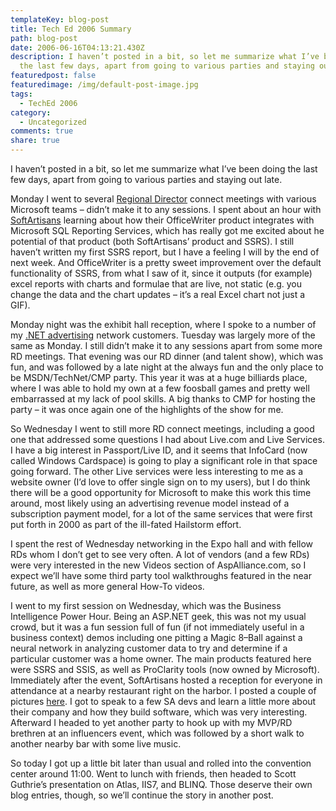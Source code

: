 ```yaml
---
templateKey: blog-post
title: Tech Ed 2006 Summary
path: blog-post
date: 2006-06-16T04:13:21.430Z
description: I haven’t posted in a bit, so let me summarize what I’ve been doing
  the last few days, apart from going to various parties and staying out late.
featuredpost: false
featuredimage: /img/default-post-image.jpg
tags:
  - TechEd 2006
category:
  - Uncategorized
comments: true
share: true
---
```

<!--StartFragment-->

I haven’t posted in a bit, so let me summarize what I’ve been doing the last few days, apart from going to various parties and staying out late.

Monday I went to several [Regional Director](http://microsoft.com/rd) connect meetings with various Microsoft teams – didn’t make it to any sessions. I spent about an hour with [SoftArtisans](http://softartisans.com/) learning about how their OfficeWriter product integrates with Microsoft SQL Reporting Services, which has really got me excited about he potential of that product (both SoftArtisans’ product and SSRS). I still haven’t written my first SSRS report, but I have a feeling I will by the end of next week. And OfficeWriter is a pretty sweet improvement over the default functionality of SSRS, from what I saw of it, since it outputs (for example) excel reports with charts and formulae that are live, not static (e.g. you change the data and the chart updates – it’s a real Excel chart not just a GIF).

Monday night was the exhibit hall reception, where I spoke to a number of my [.NET advertising](http://lakequincy.com/) network customers. Tuesday was largely more of the same as Monday. I still didn’t make it to any sessions apart from some more RD meetings. That evening was our RD dinner (and talent show), which was fun, and was followed by a late night at the always fun and the only place to be MSDN/TechNet/CMP party. This year it was at a huge billiards place, where I was able to hold my own at a few foosball games and pretty well embarrassed at my lack of pool skills. A big thanks to CMP for hosting the party – it was once again one of the highlights of the show for me.

So Wednesday I went to still more RD connect meetings, including a good one that addressed some questions I had about Live.com and Live Services. I have a big interest in Passport/Live ID, and it seems that InfoCard (now called Windows Cardspace) is going to play a significant role in that space going forward. The other Live services were less interesting to me as a website owner (I’d love to offer single sign on to my users), but I do think there will be a good opportunity for Microsoft to make this work this time around, most likely using an advertising revenue model instead of a subscription payment model, for a lot of the same services that were first put forth in 2000 as part of the ill-fated Hailstorm effort.

I spent the rest of Wednesday networking in the Expo hall and with fellow RDs whom I don’t get to see very often. A lot of vendors (and a few RDs) were very interested in the new Videos section of AspAlliance.com, so I expect we’ll have some third party tool walkthroughs featured in the near future, as well as more general How-To videos.

I went to my first session on Wednesday, which was the Business Intelligence Power Hour. Being an ASP.NET geek, this was not my usual crowd, but it was a fun session full of fun (if not immediately useful in a business context) demos including one pitting a Magic 8–Ball against a neural network in analyzing customer data to try and determine if a particular customer was a home owner. The main products featured here were SSRS and SSIS, as well as ProClarity tools (now owned by Microsoft). Immediately after the event, SoftArtisans hosted a reception for everyone in attendance at a nearby restaurant right on the harbor. I posted a couple of pictures [here](http://www.flickr.com/photos/41202726@N00/sets/72157594167168559). I got to speak to a few SA devs and learn a little more about their company and how they build software, which was very interesting. Afterward I headed to yet another party to hook up with my MVP/RD brethren at an influencers event, which was followed by a short walk to another nearby bar with some live music.

So today I got up a little bit later than usual and rolled into the convention center around 11:00. Went to lunch with friends, then headed to Scott Guthrie’s presentation on Atlas, IIS7, and BLINQ. Those deserve their own blog entries, though, so we’ll continue the story in another post.

<!--EndFragment-->